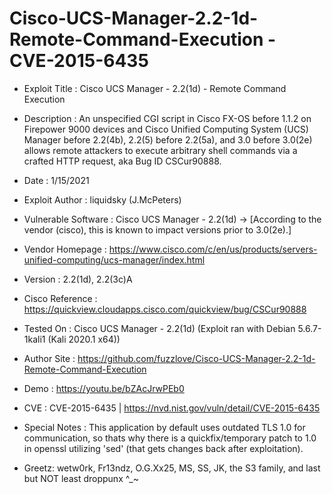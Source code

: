 # Cisco-UCS-Manager-2.2-1d-Remote-Command-Execution - CVE-2015-6435


- Exploit Title         : Cisco UCS Manager - 2.2(1d) - Remote Command Execution
- Description           : An unspecified CGI script in Cisco FX-OS before 1.1.2 on Firepower 9000 devices and Cisco Unified Computing System (UCS) Manager before 2.2(4b), 2.2(5) before 2.2(5a), and 3.0 before 3.0(2e) allows remote attackers to execute arbitrary shell commands via a crafted HTTP request, aka Bug ID CSCur90888.
- Date                  : 1/15/2021
- Exploit Author        : liquidsky (J.McPeters)
- Vulnerable Software   : Cisco UCS Manager - 2.2(1d) -> [According to the vendor (cisco), this is known to impact versions prior to 3.0(2e).]
- Vendor Homepage       : https://www.cisco.com/c/en/us/products/servers-unified-computing/ucs-manager/index.html
- Version               : 2.2(1d), 2.2(3c)A
- Cisco Reference       : https://quickview.cloudapps.cisco.com/quickview/bug/CSCur90888
- Tested On             : Cisco UCS Manager - 2.2(1d) (Exploit ran with Debian 5.6.7-1kali1 (Kali 2020.1 x64))
- Author Site           : https://github.com/fuzzlove/Cisco-UCS-Manager-2.2-1d-Remote-Command-Execution
- Demo                  : https://youtu.be/bZAcJrwPEb0
- CVE                   : CVE-2015-6435 | https://nvd.nist.gov/vuln/detail/CVE-2015-6435
- Special Notes         : This application by default uses outdated TLS 1.0 for communication, so thats why there is a quickfix/temporary patch to 1.0 in openssl utilizing 'sed' (that gets changes back after exploitation).

- Greetz: wetw0rk, Fr13ndz, O.G.Xx25, MS, SS, JK, the S3 family, and last but NOT least droppunx ^_~
